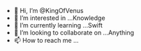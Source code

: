 - 👋 Hi, I’m @KingOfVenus
- 👀 I’m interested in ...Knowledge 
- 🌱 I’m currently learning ...Swift
- 💞️ I’m looking to collaborate on ...Anything 
- 📫 How to reach me ...

<!---
KingOfVenus/KingOfVenus is a ✨ special ✨ repository because its `README.md` (this file) appears on your GitHub profile.
You can click the Preview link to take a look at your changes.
--->
